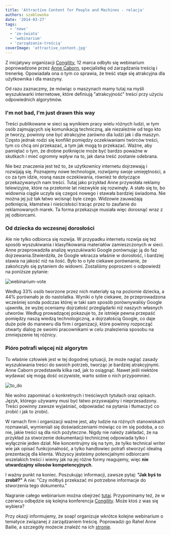 ```yaml
---
title: 'Attractive Content for People and Machines - relacja'
authors: szablowska
date: '2014-03-27'
tags:
  - 'news'
  - 'ze-świata'
  - 'webinarium'
  - 'zarządzanie-treścią'
coverImage: 'attractive_content.jpg'
---
```


Z inicjatywy organizacji [Congility](http://www.congility.com/ 'Congility'), 12
marca odbyło się webinarium poprowadzone przez
[Anne Caborn](http://www.inthecontentlab.com/about/ 'Anne Caborn'), specjalistkę
od zarządzania treścią i trenerkę. Opowiadała ona o tym co sprawia, że treść
staje się atrakcyjna dla użytkownika i dla maszyny.

<!--truncate-->

Od razu zaznaczmy, że mówiąc o maszynach mamy tutaj na myśli wyszukiwarki
internetowe, które definiują "atrakcyjność" treści przy użyciu odpowiednich
algorytmów.

### I'm not bad, I'm just drawn this way

Treści publikowane w sieci są wynikiem pracy wielu różnych ludzi, w tym osób
zajmujących się komunikacją techniczną, ale niezależnie od tego kto je tworzy,
powinny one być atrakcyjne zarówno dla ludzi jak i dla maszyn. Często jednak
rodzi się konfilkt pomiędzy oczekiwaniami twórców treści, tym co chcą oni
przekazać, a tym jak mogą to przekazać. Ważne, aby pamiętać o tym, że drobne
potknięcie może być bardzo poważne w skutkach i mieć ogromny wpływ na to, jak
dana treść zostanie odebrana.

Nie bez znaczenia jest też to, że użytkownicy internetu dojrzewają i rozwijają
się. Poznajemy nowe technologie, rozwijamy swoje umiejętności, a co za tym
idzie, rosną nasze oczekiwania, również te dotyczące przekazywanych nam treści.
Tutaj jako przykład Anne przywołała reklamy telewizyjne, które na przełomie lat
niezwykle się rozwinęły. A stało się to, bo widownia ciągle uczyła się czegoś
nowego i stawała bardziej świadoma. Nie można jej już tak łatwo wcisnąć byle
czego. Widzowie zauważają potknięcia, kłamstwa i nieścisłości tracąc przez to
zaufanie do reklamowanych marek. Ta forma przekazuje musiała więc dorosnąć wraz
z jej odbiorcami.

### Od dziecka do wczesnej dorosłości

Ale nie tylko odbiorca się rozwija. W przypadku internetu rozwija się też sposób
wyszukiwania i klasyfikowania materiałów zamieszczonych w sieci. Anne
przeprowadziła analizę wyszukiwarki Google porównując ją do faz
dojrzewania.Stwierdziła, że Google wkracza właśnie w dorosłość, i bardziej
stawia na jakość niż na ilość. Było to o tyle ciekawe porównanie, że zakończyło
się pytaniem do widowni. Zostaliśmy poproszeni o odpowiedź na poniższe pytanie:

![webinarium-vote](images/webinarium-vote.png)

Według 33% osób tworzone przez nich materiały są na poziomie dziecka, a 44%
porównało je do nastolatka. Wyniki o tyle ciekawe, że przeprowadzona wcześniej
sonda podczas której w taki sam sposób porównywaliśy Google ujawniła, że wyżej
oceniamy dojrzałość przeglądarki niż naszych własnych utworów. Według
prowadzącej pokazuje to, że istnieje pewna przepaść pomiędzy naszą wiedzą
technologiczną, a dojrzałością Google, co daje duże pole do manewru dla firm i
organizacji, które powinny rozpocząć otwarty dialog ze swoimi pracownikami w
celu znalezienia sposobu na zmniejszenie tej różnicy.

### Pióro potrafi więcej niż algorytm

To właśnie człowiek jest w tej dogodnej sytuacji, że może nagiąć zasady
wyszukiwania treści do swoich potrzeb, tworząc je bardziej atrakcyjnymi. Anne
Caborn przedstawiła kilka rad, jak to osiągnąć. Nawet jeśli niektóre wydawać się
mogą dość oczywiste, warto sobie o nich przypomnieć.

![to_do](images/to_do-300x201.jpg)

Nie wolno zapominać o konkretnych i treściwych tytułach oraz opisach. Język,
którego używamy musi być łatwo przyswajalny i nieprzesadzony. Treści powinny
zawsze wyjaśniać, odpowiadać na pytania i tłumaczyć co zrobić i jak to zrobić.

W ramach firm i organizacji ważne jest, aby ludzie na różnych stanowiskach
rozmawiali, wymieniali się doświadczeniami mówiąc co im się podoba, a co nie,
jakie treści są dla nich pożyteczne. Nigdy nie należy zakładać, że na przykład
za stworzenie dokumentacji technicznej odpowiada tylko i wyłącznie jeden dział.
Nie koncentrujmy się na tym, że tylko technical writer wie jak opisać
funkcjonalność, a tylko handlowiec potrafi stworzyć idealną prezentację dla
klienta. Wszyscy jesteśmy potencjalnymi odbiorcami wszelakich treści i wiemy jak
na jej różne formy reagujemy, więc **nie utwardzajmy silosów kompetencyjnych**.

I ważny punkt na koniec. Poszukując informacji, zawsze pytaj: **"Jak byś to
zrobił?"** A nie: "Czy mółbyś przekazać mi potrzebne informacje do stworzenia
tego dokumentu."

Nagranie całego webinarium można obejrzeć
[tutaj](https://www.youtube.com/watch?v=bm8784PN17M&feature=youtu.be).
Przypominamy też, że w czerwcu odbędzie się kolejna konferencja
[Congility](http://www.congility.com/congility-2014/). Może ktoś z was się
wybiera?

Przy okazji informujemy, że soap! organizuje wkrótce kolejne webinarium o
tematyce związanej z zarządzaniem treścię. Poprowadzi go Rahel Anne Bailie, a
szczegóły możecie znaleźć na ich
[stronie](http://www.soapconf.com/dont-miss-webinar/).
